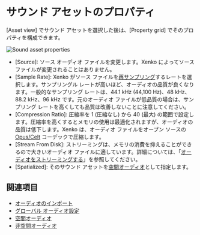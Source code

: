 # サウンド アセットのプロパティ

[Asset view] でサウンド アセットを選択した後は、[Property grid] でそのプロパティを構成できます。

![Sound asset properties](media/audio-asset-properties.png)

* [Source]: ソース オーディオ ファイルを変更します。Xenko によってソース ファイルが変更されることはありません。
* [Sample Rate]: Xenko がソース ファイルを[再サンプリング](https://en.wikipedia.org/wiki/Sampling_(signal_processing)#Sampling_rate)するレートを選択します。サンプリングル レートが高いほど、オーディオの品質が良くなります。一般的なサンプリング レートは、44.1 kHz (44,100 Hz)、48 kHz、88.2 kHz、96 kHz です。元のオーディオ ファイルが低品質の場合は、サンプリング レートを高くしても品質は改善しないことに注意してください。
* [Compression Ratio]: 圧縮率を 1 (圧縮なし) から 40 (最大) の範囲で設定します。圧縮率を高くするとメモリの使用は最適化されますが、オーディオの品質は低下します。Xenko は、オーディオ ファイルをオープン ソースの [Opus/Celt](https://en.wikipedia.org/wiki/CELT) コーデックで圧縮します。
* [Stream From Disk]: ストリーミングは、メモリの消費を抑えることができるので大きいオーディオ ファイルに適しています。詳細については、「[オーディオをストリーミングする](stream-audio.md)」を参照してください。
* [Spatialized]: そのサウンド アセットを[空間オーディオ](spatialized-audio.md)として指定します。

## 関連項目
* [オーディオのインポート](import-audio.md)
* [グローバル オーディオ設定](global-audio-settings.md)
* [空間オーディオ](spatialized-audio.md)
* [非空間オーディオ](non-spatialized-audio.md)
